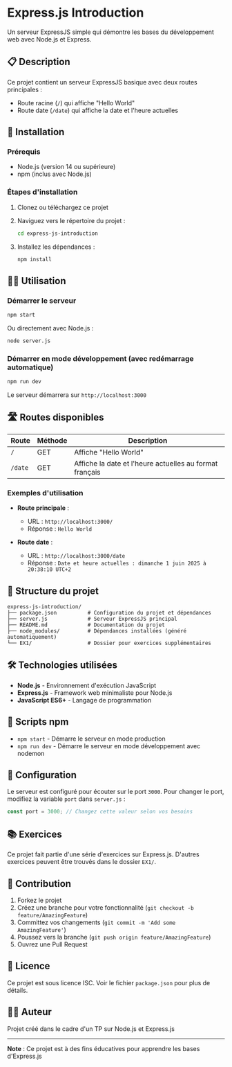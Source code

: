# Express.js Introduction

Un serveur ExpressJS simple qui démontre les bases du développement web avec Node.js et Express.

## 📋 Description

Ce projet contient un serveur ExpressJS basique avec deux routes principales :

- Route racine (`/`) qui affiche "Hello World"
- Route date (`/date`) qui affiche la date et l'heure actuelles

## 🚀 Installation

### Prérequis

- Node.js (version 14 ou supérieure)
- npm (inclus avec Node.js)

### Étapes d'installation

1. Clonez ou téléchargez ce projet
2. Naviguez vers le répertoire du projet :

   ```bash
   cd express-js-introduction
   ```

3. Installez les dépendances :
   ```bash
   npm install
   ```

## 🏃‍♂️ Utilisation

### Démarrer le serveur

```bash
npm start
```

Ou directement avec Node.js :

```bash
node server.js
```

### Démarrer en mode développement (avec redémarrage automatique)

```bash
npm run dev
```

Le serveur démarrera sur `http://localhost:3000`

## 🛣️ Routes disponibles

| Route   | Méthode | Description                                             |
| ------- | ------- | ------------------------------------------------------- |
| `/`     | GET     | Affiche "Hello World"                                   |
| `/date` | GET     | Affiche la date et l'heure actuelles au format français |

### Exemples d'utilisation

- **Route principale** :

  - URL : `http://localhost:3000/`
  - Réponse : `Hello World`

- **Route date** :
  - URL : `http://localhost:3000/date`
  - Réponse : `Date et heure actuelles : dimanche 1 juin 2025 à 20:38:10 UTC+2`

## 📁 Structure du projet

```
express-js-introduction/
├── package.json          # Configuration du projet et dépendances
├── server.js             # Serveur ExpressJS principal
├── README.md             # Documentation du projet
├── node_modules/         # Dépendances installées (généré automatiquement)
└── EX1/                  # Dossier pour exercices supplémentaires
```

## 🛠️ Technologies utilisées

- **Node.js** - Environnement d'exécution JavaScript
- **Express.js** - Framework web minimaliste pour Node.js
- **JavaScript ES6+** - Langage de programmation

## 📝 Scripts npm

- `npm start` - Démarre le serveur en mode production
- `npm run dev` - Démarre le serveur en mode développement avec nodemon

## 🔧 Configuration

Le serveur est configuré pour écouter sur le port `3000`. Pour changer le port, modifiez la variable `port` dans `server.js` :

```javascript
const port = 3000; // Changez cette valeur selon vos besoins
```

## 📚 Exercices

Ce projet fait partie d'une série d'exercices sur Express.js. D'autres exercices peuvent être trouvés dans le dossier `EX1/`.

## 🤝 Contribution

1. Forkez le projet
2. Créez une branche pour votre fonctionnalité (`git checkout -b feature/AmazingFeature`)
3. Committez vos changements (`git commit -m 'Add some AmazingFeature'`)
4. Poussez vers la branche (`git push origin feature/AmazingFeature`)
5. Ouvrez une Pull Request

## 📄 Licence

Ce projet est sous licence ISC. Voir le fichier `package.json` pour plus de détails.

## 👨‍💻 Auteur

Projet créé dans le cadre d'un TP sur Node.js et Express.js

---

**Note** : Ce projet est à des fins éducatives pour apprendre les bases d'Express.js
